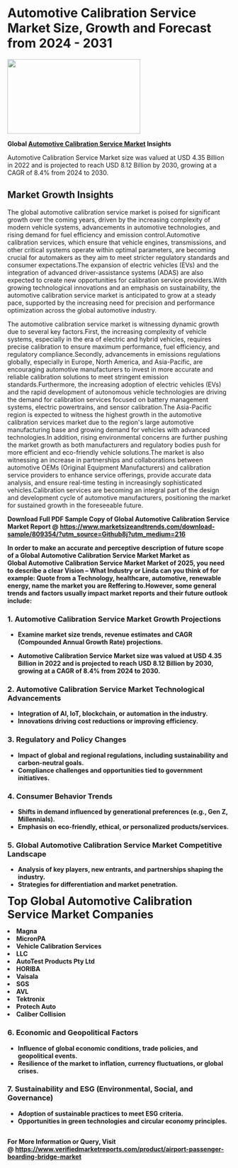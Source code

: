 <H1>Automotive Calibration Service Market Size, Growth and Forecast from 2024 - 2031</H1><img class="aligncenter size-medium wp-image-584254" src="https://thirdeyenews.in/wp-content/uploads/2024/09/Global-Market-Research-300x168.jpeg" alt="" width="300" height="168" /><p><strong>Global&nbsp;<a href="https://www.marketsizeandtrends.com/download-sample/809354/?utm_source=Github8j?utm_medium=216">Automotive Calibration Service Market</a> Insights</strong></p><p>Automotive Calibration Service Market size was valued at USD 4.35 Billion in 2022 and is projected to reach USD 8.12 Billion by 2030, growing at a CAGR of 8.4% from 2024 to 2030.</p><p><h2>Market Growth Insights</h2> <p>The global automotive calibration service market is poised for significant growth over the coming years, driven by the increasing complexity of modern vehicle systems, advancements in automotive technologies, and rising demand for fuel efficiency and emission control.Automotive calibration services, which ensure that vehicle engines, transmissions, and other critical systems operate within optimal parameters, are becoming crucial for automakers as they aim to meet stricter regulatory standards and consumer expectations.The expansion of electric vehicles (EVs) and the integration of advanced driver-assistance systems (ADAS) are also expected to create new opportunities for calibration service providers.With growing technological innovations and an emphasis on sustainability, the automotive calibration service market is anticipated to grow at a steady pace, supported by the increasing need for precision and performance optimization across the global automotive industry.<strong></strong></p> <p>The automotive calibration service market is witnessing dynamic growth due to several key factors.First, the increasing complexity of vehicle systems, especially in the era of electric and hybrid vehicles, requires precise calibration to ensure maximum performance, fuel efficiency, and regulatory compliance.Secondly, advancements in emissions regulations globally, especially in Europe, North America, and Asia-Pacific, are encouraging automotive manufacturers to invest in more accurate and reliable calibration solutions to meet stringent emission standards.Furthermore, the increasing adoption of electric vehicles (EVs) and the rapid development of autonomous vehicle technologies are driving the demand for calibration services focused on battery management systems, electric powertrains, and sensor calibration.The Asia-Pacific region is expected to witness the highest growth in the automotive calibration services market due to the region's large automotive manufacturing base and growing demand for vehicles with advanced technologies.In addition, rising environmental concerns are further pushing the market growth as both manufacturers and regulatory bodies push for more efficient and eco-friendly vehicle solutions.The market is also witnessing an increase in partnerships and collaborations between automotive OEMs (Original Equipment Manufacturers) and calibration service providers to enhance service offerings, provide accurate data analysis, and ensure real-time testing in increasingly sophisticated vehicles.Calibration services are becoming an integral part of the design and development cycle of automotive manufacturers, positioning the market for sustained growth in the foreseeable future.<strong></p><p><span class=""><strong>Download Full PDF Sample Copy of Global Automotive Calibration Service Market Report</strong> @ <a href="https://www.marketsizeandtrends.com/download-sample/809354/?utm_source=Github8j?utm_medium=216" target="_blank">https://www.marketsizeandtrends.com/download-sample/809354/?utm_source=Github8j?utm_medium=216</a></span></p><p>In order to make an accurate and perceptive description of future scope of a Global&nbsp;Automotive Calibration Service Market Market as Global&nbsp;Automotive Calibration Service Market Market of 2025, you need to describe a clear Vision &ndash; What Industry or Linda can you think of for example: Quote from a Technology, healthcare, automotive, renewable energy, name the market you are Reffering to.However, some general trends and factors usually impact market reports and their future outlook include:</p><h3>1.&nbsp;<strong>Automotive Calibration Service Market Growth Projections</strong></h3><ul><li>Examine market size trends, revenue estimates and CAGR (Compounded Annual Growth Rate) projections.</li><li><p>Automotive Calibration Service Market size was valued at USD 4.35 Billion in 2022 and is projected to reach USD 8.12 Billion by 2030, growing at a CAGR of 8.4% from 2024 to 2030.</p></li></ul><h3>2.&nbsp;<strong>Automotive Calibration Service Market Technological Advancements</strong></h3><ul><li>Integration of AI, IoT, blockchain, or automation in the industry.</li><li>Innovations driving cost reductions or improving efficiency.</li></ul><h3>3.&nbsp;<strong>Regulatory and Policy Changes</strong></h3><ul><li>Impact of global and regional regulations, including sustainability and carbon-neutral goals.</li><li>Compliance challenges and opportunities tied to government initiatives.</li></ul><h3>4.&nbsp;<strong>Consumer Behavior Trends</strong></h3><ul><li>Shifts in demand influenced by generational preferences (e.g., Gen Z, Millennials).</li><li>Emphasis on eco-friendly, ethical, or personalized products/services.</li></ul><h3>5.&nbsp;<strong>Global Automotive Calibration Service Market Competitive Landscape</strong></h3><ul><li>Analysis of key players, new entrants, and partnerships shaping the industry.</li><li>Strategies for differentiation and market penetration.</li></ul><p data-pm-slice="1 1 []"><span style="color: inherit; font-family: inherit; font-size: 25px;">Top Global Automotive Calibration Service Market Companies</span></p><div class="" data-test-id=""><p><li>Magna</li><li> MicronPA</li><li> Vehicle Calibration Services</li><li> LLC</li><li> AutoTest Products Pty Ltd</li><li> HORIBA</li><li> Vaisala</li><li> SGS</li><li> AVL</li><li> Tektronix</li><li> Protech Auto</li><li> Caliber Collision</li></p></div><h3>6.&nbsp;<strong>Economic and Geopolitical Factors</strong></h3><ul><li>Influence of global economic conditions, trade policies, and geopolitical events.</li><li>Resilience of the market to inflation, currency fluctuations, or global crises.</li></ul><h3>7.&nbsp;<strong>Sustainability and ESG (Environmental, Social, and Governance)</strong></h3><ul><li>Adoption of sustainable practices to meet ESG criteria.</li><li>Opportunities in green technologies and circular economy principles.</li></ul><h2><strong style="font-size: 14px;">For More Information or Query, Visit @&nbsp;</strong><a style="background-color: #ffffff; font-size: 14px;" href="https://www.marketsizeandtrends.com/report/automotive-calibration-service-market/" target="_blank">https://www.verifiedmarketreports.com/product/airport-passenger-boarding-bridge-market</a></h2>